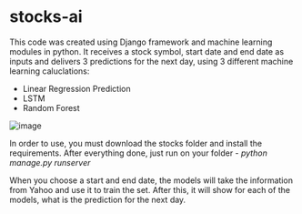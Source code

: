 # stocks-ai
This code was created using Django framework and machine learning modules in python. It receives a stock symbol, start date and end date as inputs and delivers 3 predictions for the next day, using 3 different machine learning caluclations:

* Linear Regression Prediction
* LSTM
* Random Forest

![image](https://github.com/user-attachments/assets/d37302e6-d5bb-4014-a60f-02b0f5f52aea)

In order to use, you must download the stocks folder and install the requirements. After everything done, just run on your folder - *python manage.py runserver* 

When you choose a start and end date, the models will take the information from Yahoo and use it to train the set. After this, it will show for each of the models, what is the prediction for the next day.
